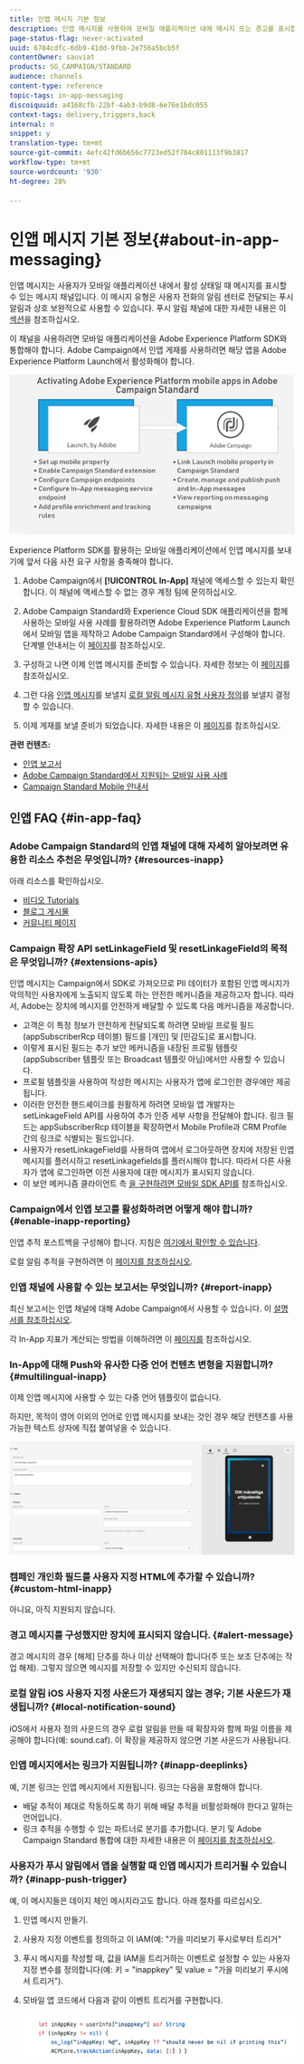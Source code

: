 ```yaml
---
title: 인앱 메시지 기본 정보
description: 인앱 메시지를 사용하여 모바일 애플리케이션 내에 메시지 또는 경고를 표시합니다.
page-status-flag: never-activated
uuid: 6784cdfc-6db9-41dd-9fbb-2e756a5bcb5f
contentOwner: sauviat
products: SG_CAMPAIGN/STANDARD
audience: channels
content-type: reference
topic-tags: in-app-messaging
discoiquuid: a4168cfb-22bf-4ab3-b9d8-6e76e1bdc055
context-tags: delivery,triggers,back
internal: n
snippet: y
translation-type: tm+mt
source-git-commit: 4efc42fd6b656c7723ed52f704c801113f9b3817
workflow-type: tm+mt
source-wordcount: '930'
ht-degree: 28%

---
```



# 인앱 메시지 기본 정보{#about-in-app-messaging}

인앱 메시지는 사용자가 모바일 애플리케이션 내에서 활성 상태일 때 메시지를 표시할 수 있는 메시지 채널입니다. 이 메시지 유형은 사용자 전화의 알림 센터로 전달되는 푸시 알림과 상호 보완적으로 사용할 수 있습니다. 푸시 알림 채널에 대한 자세한 내용은 이 [섹션](../../channels/using/about-push-notifications.md)을 참조하십시오.

이 채널을 사용하려면 모바일 애플리케이션을 Adobe Experience Platform SDK와 통합해야 합니다. Adobe Campaign에서 인앱 게재를 사용하려면 해당 앱을 Adobe Experience Platform Launch에서 활성화해야 합니다.

![](assets/launch_campaign.png)

Experience Platform SDK를 활용하는 모바일 애플리케이션에서 인앱 메시지를 보내기에 앞서 다음 사전 요구 사항을 충족해야 합니다.

1. Adobe Campaign에서 **[!UICONTROL In-App]** 채널에 액세스할 수 있는지 확인합니다. 이 채널에 액세스할 수 없는 경우 계정 팀에 문의하십시오.

1. Adobe Campaign Standard와 Experience Cloud SDK 애플리케이션을 함께 사용하는 모바일 사용 사례를 활용하려면 Adobe Experience Platform Launch에서 모바일 앱을 제작하고 Adobe Campaign Standard에서 구성해야 합니다. 단계별 안내서는 이 [페이지](https://helpx.adobe.com/kr/campaign/kb/configuring-app-sdk.html)를 참조하십시오.

1. 구성하고 나면 이제 인앱 메시지를 준비할 수 있습니다. 자세한 정보는 이 [페이지](../../channels/using/preparing-and-sending-an-in-app-message.md#preparing-your-in-app-message)를 참조하십시오.

1. 그런 다음 [인앱 메시지](../../channels/using/customizing-an-in-app-message.md)를 보낼지 [로컬 알림 메시지 유형 사용자 정의](../../channels/using/customizing-an-in-app-message.md#customizing-a-local-notification-message-type)를 보낼지 결정할 수 있습니다.

1. 이제 게재를 보낼 준비가 되었습니다. 자세한 내용은 이 [페이지](../../channels/using/preparing-and-sending-an-in-app-message.md#sending-your-in-app-message)를 참조하십시오.

**관련 컨텐츠:**

* [인앱 보고서](../../reporting/using/in-app-report.md)
* [Adobe Campaign Standard에서 지원되는 모바일 사용 사례](https://helpx.adobe.com/kr/campaign/kb/configure-launch-rules-acs-use-cases.html)
* [Campaign Standard Mobile 안내서](https://helpx.adobe.com/kr/campaign/kb/acs-mobile.html)

## 인앱 FAQ {#in-app-faq}

### Adobe Campaign Standard의 인앱 채널에 대해 자세히 알아보려면 유용한 리소스 추천은 무엇입니까? {#resources-inapp}

아래 리소스를 확인하십시오.

* [비디오 Tutorials](https://docs.adobe.com/content/help/en/campaign-standard-learn/tutorials/communication-channels/mobile/in-app/in-app-message-overview.html)
* [블로그 게시물](https://theblog.adobe.com/get-more-out-of-the-new-in-app-message-channel-from-adobe-campaign/)
* [커뮤니티 페이지](https://experienceleaguecommunities.adobe.com/t5/adobe-campaign-standard/ct-p/adobe-campaign-standard-community)

### Campaign 확장 API setLinkageField 및 resetLinkageField의 목적은 무엇입니까? {#extensions-apis}

인앱 메시지는 Campaign에서 SDK로 가져오므로 PII 데이터가 포함된 인앱 메시지가 악의적인 사용자에게 노출되지 않도록 하는 안전한 메커니즘을 제공하고자 합니다. 따라서, Adobe는 장치에 메시지를 안전하게 배달할 수 있도록 다음 메커니즘을 제공합니다.

* 고객은 이 특정 정보가 안전하게 전달되도록 하려면 모바일 프로필 필드(appSubscriberRcp 테이블) 필드를 [개인] 및 [민감도]로 표시합니다.
* 이렇게 표시된 필드는 추가 보안 메커니즘을 내장된 프로필 템플릿(appSubscriber 템플릿 또는 Broadcast 템플릿 아님)에서만 사용할 수 있습니다.
* 프로필 템플릿을 사용하여 작성한 메시지는 사용자가 앱에 로그인한 경우에만 제공됩니다.
* 이러한 안전한 핸드셰이크를 원활하게 하려면 모바일 앱 개발자는 setLinkageField API를 사용하여 추가 인증 세부 사항을 전달해야 합니다. 링크 필드는 appSubscriberRcp 테이블을 확장하면서 Mobile Profile과 CRM Profile 간의 링크로 식별되는 필드입니다.
* 사용자가 resetLinkageField를 사용하여 앱에서 로그아웃하면 장치에 저장된 인앱 메시지를 플러시하고 resetLinkagefields를 플러시해야 합니다. 따라서 다른 사용자가 앱에 로그인하면 이전 사용자에 대한 메시지가 표시되지 않습니다.
* 이 보안 메커니즘 클라이언트 측 [을 구현하려면 모바일 SDK API를](https://aep-sdks.gitbook.io/docs/using-mobile-extensions/adobe-campaign-standard/adobe-campaign-standard-api-reference) 참조하십시오.

### Campaign에서 인앱 보고를 활성화하려면 어떻게 해야 합니까? {#enable-inapp-reporting}

인앱 추적 포스트백을 구성해야 합니다. 지침은 [여기에서 확인할 수 있습니다](https://helpx.adobe.com/campaign/kb/config-app-in-launch.html#InApptrackingpostback).

로컬 알림 추적을 구현하려면 이 [페이지를 참조하십시오](../../administration/using/local-tracking.md).

### 인앱 채널에 사용할 수 있는 보고서는 무엇입니까? {#report-inapp}

최신 보고서는 인앱 채널에 대해 Adobe Campaign에서 사용할 수 있습니다. 이 [설명서를 참조하십시오](../../reporting/using/in-app-report.md).

각 In-App 지표가 계산되는 방법을 이해하려면 이 [페이지를](../../reporting/using/indicator-calculation.md#in-app-delivery) 참조하십시오.

### In-App에 대해 Push와 유사한 다중 언어 컨텐츠 변형을 지원합니까? {#multilingual-inapp}

이제 인앱 메시지에 사용할 수 있는 다중 언어 템플릿이 없습니다.

하지만, 목적이 영어 이외의 언어로 인앱 메시지를 보내는 것인 경우 해당 컨텐츠를 사용 가능한 텍스트 상자에 직접 붙여넣을 수 있습니다.

![](assets/faq_inapp.png)

### 캠페인 개인화 필드를 사용자 지정 HTML에 추가할 수 있습니까? {#custom-html-inapp}

아니요, 아직 지원되지 않습니다.

### 경고 메시지를 구성했지만 장치에 표시되지 않습니다. {#alert-message}

경고 메시지의 경우 [해제] 단추를 하나 이상 선택해야 합니다(주 또는 보조 단추에는 작업 해제). 그렇지 않으면 메시지를 저장할 수 있지만 수신되지 않습니다.

### 로컬 알림 iOS 사용자 지정 사운드가 재생되지 않는 경우; 기본 사운드가 재생됩니까? {#local-notification-sound}

iOS에서 사용자 정의 사운드의 경우 로컬 알림을 만들 때 확장자와 함께 파일 이름을 제공해야 합니다(예: sound.caf). 이 확장을 제공하지 않으면 기본 사운드가 사용됩니다.

### 인앱 메시지에서는 링크가 지원됩니까? {#inapp-deeplinks}

예, 기본 링크는 인앱 메시지에서 지원됩니다. 링크는 다음을 포함해야 합니다.

* 배달 추적이 제대로 작동하도록 하기 위해 배달 추적을 비활성화해야 한다고 말하는 언어입니다.
* 링크 추적을 수행할 수 있는 파트너로 분기를 추가합니다. 분기 및 Adobe Campaign Standard 통합에 대한 자세한 내용은 이 [페이지를 참조하십시오](https://help.branch.io/using-branch/docs/adobe-campaign-standard-1).

### 사용자가 푸시 알림에서 앱을 실행할 때 인앱 메시지가 트리거될 수 있습니까? {#inapp-push-trigger}

예, 이 메시지들은 데이지 체인 메시지라고도 합니다. 아래 절차를 따르십시오.

1. 인앱 메시지 만들기.

1. 사용자 지정 이벤트를 정의하고 이 IAM(예: &quot;가을 미리보기 푸시로부터 트리거&quot;

1. 푸시 메시지를 작성할 때, 값을 IAM을 트리거하는 이벤트로 설정할 수 있는 사용자 지정 변수를 정의합니다(예: 키 = &quot;inappkey&quot; 및 value = &quot;가을 미리보기 푸시에서 트리거&quot;).

1. 모바일 앱 코드에서 다음과 같이 이벤트 트리거를 구현합니다.

   ![](assets/faq_inapp_2.png)
